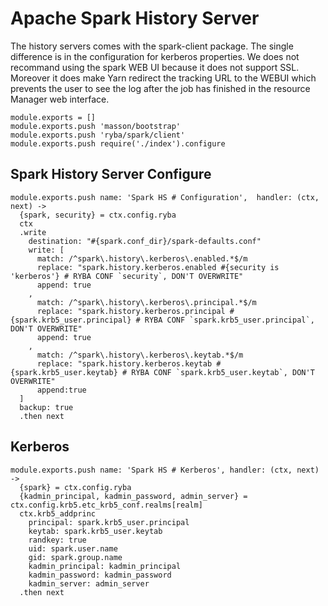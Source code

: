 # Apache Spark History Server

The history servers comes with the spark-client package. The single difference is in the configuration
for  kerberos properties.
We does not recommand using the spark WEB UI because it does not support SSL. Moreover it does make Yarn
redirect the tracking URL to the WEBUI which prevents the user to see the log after the job has finished
in the resource Manager web interface.



    module.exports = []
    module.exports.push 'masson/bootstrap'
    module.exports.push 'ryba/spark/client'
    module.exports.push require('./index').configure

## Spark History Server Configure

    module.exports.push name: 'Spark HS # Configuration',  handler: (ctx, next) ->
      {spark, security} = ctx.config.ryba
      ctx
      .write
        destination: "#{spark.conf_dir}/spark-defaults.conf"
        write: [
          match: /^spark\.history\.kerberos\.enabled.*$/m
          replace: "spark.history.kerberos.enabled #{security is 'kerberos'} # RYBA CONF `security`, DON'T OVERWRITE"
          append: true
        ,
          match: /^spark\.history\.kerberos\.principal.*$/m
          replace: "spark.history.kerberos.principal #{spark.krb5_user.principal} # RYBA CONF `spark.krb5_user.principal`, DON'T OVERWRITE"
          append: true
        ,
          match: /^spark\.history\.kerberos\.keytab.*$/m
          replace: "spark.history.kerberos.keytab #{spark.krb5_user.keytab} # RYBA CONF `spark.krb5_user.keytab`, DON'T OVERWRITE"
          append:true
      ]
      backup: true
      .then next

## Kerberos

    module.exports.push name: 'Spark HS # Kerberos', handler: (ctx, next) ->
      {spark} = ctx.config.ryba
      {kadmin_principal, kadmin_password, admin_server} = ctx.config.krb5.etc_krb5_conf.realms[realm]
      ctx.krb5_addprinc
        principal: spark.krb5_user.principal
        keytab: spark.krb5_user.keytab
        randkey: true
        uid: spark.user.name
        gid: spark.group.name
        kadmin_principal: kadmin_principal
        kadmin_password: kadmin_password
        kadmin_server: admin_server
      .then next
